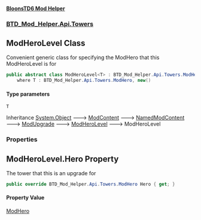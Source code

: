 #### [BloonsTD6 Mod Helper](README.md 'README')
### [BTD_Mod_Helper.Api.Towers](README.md#BTD_Mod_Helper.Api.Towers 'BTD_Mod_Helper.Api.Towers')

## ModHeroLevel<T> Class

Convenient generic class for specifying the ModHero that this ModHeroLevel is for

```csharp
public abstract class ModHeroLevel<T> : BTD_Mod_Helper.Api.Towers.ModHeroLevel
    where T : BTD_Mod_Helper.Api.Towers.ModHero, new()
```
#### Type parameters

<a name='BTD_Mod_Helper.Api.Towers.ModHeroLevel_T_.T'></a>

`T`

Inheritance [System.Object](https://docs.microsoft.com/en-us/dotnet/api/System.Object 'System.Object') &#129106; [ModContent](BTD_Mod_Helper.Api.ModContent.md 'BTD_Mod_Helper.Api.ModContent') &#129106; [NamedModContent](BTD_Mod_Helper.Api.NamedModContent.md 'BTD_Mod_Helper.Api.NamedModContent') &#129106; [ModUpgrade](BTD_Mod_Helper.Api.Towers.ModUpgrade.md 'BTD_Mod_Helper.Api.Towers.ModUpgrade') &#129106; [ModHeroLevel](BTD_Mod_Helper.Api.Towers.ModHeroLevel.md 'BTD_Mod_Helper.Api.Towers.ModHeroLevel') &#129106; ModHeroLevel<T>
### Properties

<a name='BTD_Mod_Helper.Api.Towers.ModHeroLevel_T_.Hero'></a>

## ModHeroLevel<T>.Hero Property

The tower that this is an upgrade for

```csharp
public override BTD_Mod_Helper.Api.Towers.ModHero Hero { get; }
```

#### Property Value
[ModHero](BTD_Mod_Helper.Api.Towers.ModHero.md 'BTD_Mod_Helper.Api.Towers.ModHero')